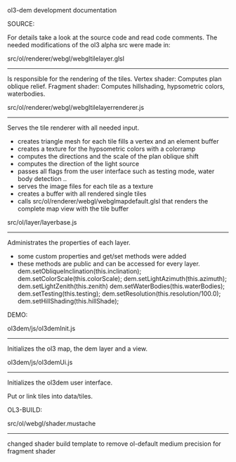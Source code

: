 ol3-dem development documentation

SOURCE:

For details take a look at the source code and read code comments.
The needed modifications of the ol3 alpha src were made in:

src/ol/renderer/webgl/webgltilelayer.glsl
*****************************************
Is responsible for the rendering of the tiles.
Vertex shader:
	Computes plan oblique relief.
Fragment shader:
	Computes hillshading, hypsometric colors, waterbodies.


src/ol/renderer/webgl/webgltilelayerrenderer.js
***********************************************
Serves the tile renderer with all needed input.
- creates triangle mesh for each tile 
  fills a vertex and an element buffer 
- creates a texture for the hypsometric colors with a colorramp
- computes the directions and the scale of the plan oblique shift
- computes the direction of the light source
- passes all flags from the user interface such as testing mode, water body detection ..
- serves the image files for each tile as a texture
- creates a buffer with all rendered single tiles
- calls src/ol/renderer/webgl/webglmapdefault.glsl 
  that renders the complete map view with the tile buffer


src/ol/layer/layerbase.js
*************************
Administrates the properties of each layer.
- some custom properties and get/set methods were added
- these methods are public and can be accessed for every layer.
      dem.setObliqueInclination(this.inclination);
      dem.setColorScale(this.colorScale);
      dem.setLightAzimuth(this.azimuth);
      dem.setLightZenith(this.zenith)
      dem.setWaterBodies(this.waterBodies);
      dem.setTesting(this.testing);
      dem.setResolution(this.resolution/100.0);
      dem.setHillShading(this.hillShade);


DEMO:

ol3dem/js/ol3demInit.js
***********************
Initializes the ol3 map, the dem layer and a view.

ol3dem/js/ol3demUi.js
***********************
Initializes the ol3dem user interface.

Put or link tiles into data/tiles.


OL3-BUILD:

src/ol/webgl/shader.mustache
****************************
changed shader build template
to remove ol-default medium precision for fragment shader

